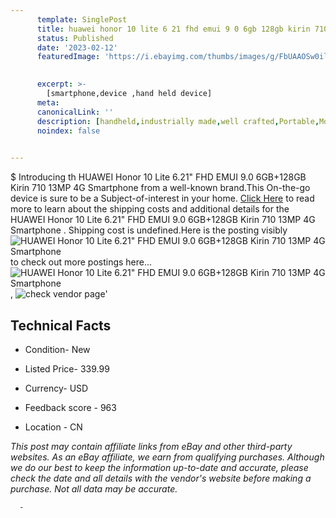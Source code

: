 ```yaml
---
      template: SinglePost
      title: huawei honor 10 lite 6 21 fhd emui 9 0 6gb 128gb kirin 710 13mp 4g smartphone 
      status: Published
      date: '2023-02-12'
      featuredImage: 'https://i.ebayimg.com/thumbs/images/g/FbUAAOSw0ileRUZX/s-l225.jpg'
       

      excerpt: >-
        [smartphone,device ,hand held device]
      meta:
      canonicalLink: ''
      description: [handheld,industrially made,well crafted,Portable,Mobile,Compact,Convenient,Lightweight,Maneuverable,Man-portable,Miniature,Carriable,Hand-held,Light,Holdable,Transportable,Mobile device,Pocket-sized,On-the-go,Wireless,Cordless,Compact size,Convenient size, smartphone,device ,hand held device]
      noindex: false
      

---
```

$
      Introducing th HUAWEI Honor 10 Lite 6.21" FHD EMUI 9.0 6GB+128GB Kirin 710 13MP 4G Smartphone  from a well-known brand.This On-the-go device  is sure to be a Subject-of-interest in your home. [Click Here](https://www.ebay.com/itm/293474306530?hash=item44546e89e2%3Ag%3AFbUAAOSw0ileRUZX&mkevt=1&mkcid=1&mkrid=711-53200-19255-0&campid=%253CePNCampaignId%253E&customid=%253CreferenceId%253E&toolid=10049) to read more to learn about the shipping costs and additional details for the HUAWEI Honor 10 Lite 6.21" FHD EMUI 9.0 6GB+128GB Kirin 710 13MP 4G Smartphone . Shipping cost is undefined.Here is the posting visibly ![HUAWEI Honor 10 Lite 6.21" FHD EMUI 9.0 6GB+128GB Kirin 710 13MP 4G Smartphone ](https://i.ebayimg.com/thumbs/images/g/FbUAAOSw0ileRUZX/s-l225.jpg) to check out more postings here... ![HUAWEI Honor 10 Lite 6.21" FHD EMUI 9.0 6GB+128GB Kirin 710 13MP 4G Smartphone ](https://i.ebayimg.com/images/g/FbUAAOSw0ileRUZX/s-l960.jpg), ![check vendor page](https://origin-galleryplus.ebayimg.com/ws/web/293474306530_2_0_1/225x225.jpg,https://origin-galleryplus.ebayimg.com/ws/web/293474306530_3_0_1/225x225.jpg,https://origin-galleryplus.ebayimg.com/ws/web/293474306530_4_0_1/225x225.jpg,https://origin-galleryplus.ebayimg.com/ws/web/293474306530_5_0_1/225x225.jpg,https://origin-galleryplus.ebayimg.com/ws/web/293474306530_6_0_1/225x225.jpg,https://origin-galleryplus.ebayimg.com/ws/web/293474306530_7_0_1/225x225.jpg,https://origin-galleryplus.ebayimg.com/ws/web/293474306530_8_0_1/225x225.jpg,https://origin-galleryplus.ebayimg.com/ws/web/293474306530_9_0_1/225x225.jpg,https://origin-galleryplus.ebayimg.com/ws/web/293474306530_10_0_1/225x225.jpg,https://origin-galleryplus.ebayimg.com/ws/web/293474306530_11_0_1/225x225.jpg,https://origin-galleryplus.ebayimg.com/ws/web/293474306530_12_0_1/225x225.jpg)'

      

 ## Technical Facts 



     
      

 - Condition- New 


      

 - Listed Price- 339.99 


      

 - Currency- USD 


      

 - Feedback score - 963 


      

 - Location - CN 


      
      

 *_This post may contain affiliate links from eBay and other third-party websites. As an eBay affiliate, we earn from qualifying purchases. Although we do our best to keep the information up-to-date and accurate, please check the date and all details with the vendor's website before making a purchase. Not all data may be accurate._*




      -
